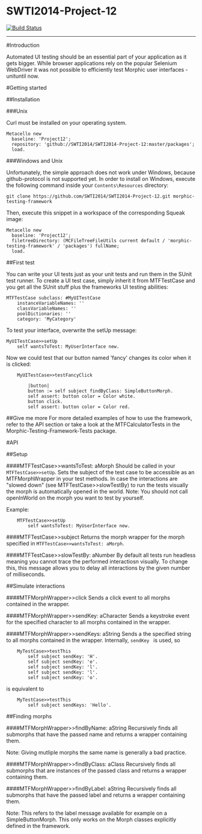SWTI2014-Project-12
===================
[![Build Status](https://travis-ci.org/SWTI2014/SWTI2014-Project-12.svg?branch=master)](https://travis-ci.org/SWTI2014/SWTI2014-Project-12)


----------

#Introduction

Automated UI testing should be an essential part of your application as it gets bigger. While browser applications rely on the popular Selenium WebDriver it was not possible to efficiently test Morphic user interfaces - unituntil now.

#Getting started

##Installation

###Unix

Curl must be installed on your operating system.

``` 
Metacello new
  baseline: 'Project12';
  repository: 'github://SWTI2014/SWTI2014-Project-12:master/packages';
  load.
```

###Windows and Unix

Unfortunately, the simple approach does not work under Windows, because github-protocol is not supported yet. In order to install on Windows, execute the following command inside your `Contents\Resources` directory:

```
git clone https://github.com/SWTI2014/SWTI2014-Project-12.git morphic-testing-framework
```

Then, execute this snippet in a workspace of the corresponding Squeak image:

```
Metacello new
  baseline: 'Project12';
  filetreeDirectory: (MCFileTreeFileUtils current default / 'morphic-testing-framework' / 'packages') fullName;
  load.
```



##First test

You can write your UI tests just as your unit tests and run them in the SUnit test runner. To create a UI test case, simply inherit it from MTFTestCase and you get all the SUnit stuff plus the frameworks UI testing abilities:
```
MTFTestCase subclass: #MyUITestCase
    instanceVariableNames: ''
	classVariableNames: ''
	poolDictionaries: ''
	category: 'MyCategory'
```

To test your interface, overwrite the setUp message:

    MyUITestCase>>setUp
	    self wantsToTest: MyUserInterface new.

Now we could test that our button named 'fancy' changes its color when it is clicked:
```
    MyUITestCase>>testFancyClick
    
        |button|
        button := self subject findByClass: SimpleButtonMorph.
        self assert: button color = Color white.
        button click.
        self assert: button color = Color red.
```

##Give me more
For more detailed examples of how to use the framework, refer to the API section or take a look at the MTFCalculatorTests in the Morphic-Testing-Framework-Tests package.

#API

##Setup

####MTFTestCase>>wantsToTest: aMorph
Should be called in your `MTFTestCase>>setUp`.
Sets the subject of the test case to be accessible as an MTFMorphWrapper in your test methods.
In case the interactions are "slowed down" (see MTFTestCase>>slowTestBy) to run the tests visually the morph is automatically opened in the world.
Note: You should not call openInWorld on the morph you want to test by yourself.

Example:
```
    MTFTestCase>>setUp
        self wantsToTest: MyUserInterface new.
```

####MTFTestCase>>subject
Returns the morph wrapper for the morph specified in `MTFTestCase>>wantsToTest: aMorph`.

####MTFTestCase>>slowTestBy: aNumber
By default all tests run headless meaning you cannot trace the performed interactiosn visually. To change this, this message allows you to delay all interactions by the given number of milliseconds.

##Simulate interactions

####MTFMorphWrapper>>click
Sends a click event to all morphs contained in the wrapper.

####MTFMorphWrapper>>sendKey: aCharacter
Sends a keystroke event for the specified character to all morphs contained in the wrapper.

####MTFMorphWrapper>>sendKeys: aString
Sends a the specified string to all morphs contained in the wrapper.
Internally, `sendKey ` is used, so
```
    MyTestCase>>testThis
        self subject sendKey: 'H'.
        self subject sendKey: 'e'.
        self subject sendKey: 'l'.
        self subject sendKey: 'l'.
        self subject sendKey: 'o'.
```
is equivalent to 
```
    MyTestCase>>testThis
        self subject sendKeys: 'Hello'.
```

##Finding morphs

####MTFMorphWrapper>>findByName: aString
Recursively finds all submorphs that have the passed name and returns a wrapper containing them.

Note: Giving mutliple morphs the same name is generally a bad practice.

####MTFMorphWrapper>>findByClass: aClass
Recursively finds all submorphs that are instances of the passed class and returns a wrapper containing them.

####MTFMorphWrapper>>findByLabel: aString
Recursively finds all submorphs that have the passed label and returns a wrapper containing them.

Note: This refers to the label message available for example on a SimpleButtonMorph. This only works on the Morph classes explicitly defined in the framework.
